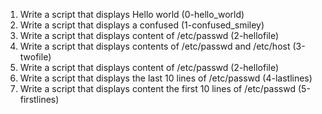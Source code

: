 1. Write a script that displays Hello world (0-hello_world)
2. Write a script that displays a confused (1-confused_smiley)
3. Write a script that displays content of /etc/passwd (2-hellofile)
4. Write a script that displays contents of /etc/passwd and /etc/host (3-twofile)
3. Write a script that displays content of /etc/passwd (2-hellofile)                                                                          
5. Write a script that displays the last 10 lines of /etc/passwd (4-lastlines)   
6. Write a script that displays content the first 10 lines of /etc/passwd (5-firstlines)
